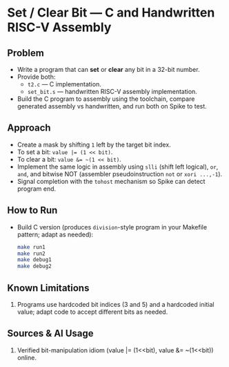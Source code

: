 # Set / Clear Bit — C and Handwritten RISC-V Assembly

## Problem
- Write a program that can **set** or **clear** any bit in a 32-bit number.
- Provide both:
  - `t2.c` — C implementation.
  - `set_bit.s` — handwritten RISC-V assembly implementation.
- Build the C program to assembly using the toolchain, compare generated assembly vs handwritten, and run both on Spike to test.

## Approach
- Create a mask by shifting `1` left by the target bit index.
- To set a bit: `value |= (1 << bit)`.
- To clear a bit: `value &= ~(1 << bit)`.
- Implement the same logic in assembly using `slli` (shift left logical), `or`, `and`, and bitwise NOT (assembler pseudoinstruction `not` or `xori ...,-1`).
- Signal completion with the `tohost` mechanism so Spike can detect program end.

## How to Run
- Build C version (produces `division`-style program in your Makefile pattern; adapt as needed):
  ```bash
  make run1
  make run2
  make debug1
  make debug2
  
## Known Limitations
1. Programs use hardcoded bit indices (3 and 5) and a hardcoded initial value; adapt code to accept different bits as needed.

## Sources & AI Usage
1. Verified bit-manipulation idiom (value |= (1<<bit), value &= ~(1<<bit)) online.

